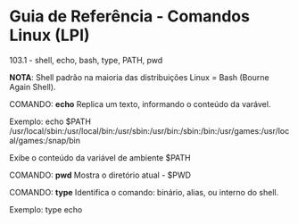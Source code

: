 # Guia de Referência - Comandos Linux (LPI)

103.1 - shell, echo, bash, type, PATH, pwd

**NOTA**: Shell padrão na maioria das distribuições Linux = Bash (Bourne Again Shell).

>>>

COMANDO: **echo**
Replica um texto, informando o conteúdo da varável.

Exemplo: echo $PATH
/usr/local/sbin:/usr/local/bin:/usr/sbin:/usr/bin:/sbin:/bin:/usr/games:/usr/local/games:/snap/bin

Exibe o conteúdo da variável de ambiente $PATH

>>>

COMANDO: **pwd**
Mostra o diretório atual - $PWD

>>>

COMANDO: **type**
Identifica o comando: binário, alias, ou interno do shell.

Exemplo: type echo
